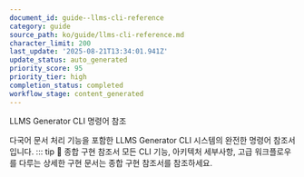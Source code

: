 ```yaml
---
document_id: guide--llms-cli-reference
category: guide
source_path: ko/guide/llms-cli-reference.md
character_limit: 200
last_update: '2025-08-21T13:34:01.941Z'
update_status: auto_generated
priority_score: 95
priority_tier: high
completion_status: completed
workflow_stage: content_generated
---
```

LLMS Generator CLI 명령어 참조

다국어 문서 처리 기능을 포함한 LLMS Generator CLI 시스템의 완전한 명령어 참조서입니다. ::: tip 📖 종합 구현 참조서
모든 CLI 기능, 아키텍처 세부사항, 고급 워크플로우를 다루는 상세한 구현 문서는 종합 구현 참조서를 참조하세요.
